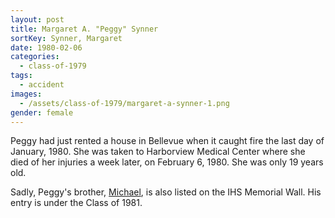 ```yaml
---
layout: post
title: Margaret A. "Peggy" Synner
sortKey: Synner, Margaret
date: 1980-02-06
categories:
  - class-of-1979
tags:
  - accident
images:
  - /assets/class-of-1979/margaret-a-synner-1.png
gender: female
---
```

Peggy had just rented a house in Bellevue when it caught fire the last day of January, 1980.  She was taken to Harborview Medical Center where she died of her injuries a week later, on February 6, 1980.  She was only 19 years old.

Sadly, Peggy's brother, [Michael](https://ihsmemorial.org/class-of-1981/michael-r-synner/), is also listed on the IHS Memorial Wall. His entry is under the Class of 1981.